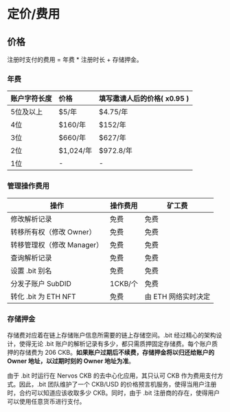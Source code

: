 # 定价/费用

## 价格

注册时支付的费用 = 年费 \* 注册时长 + 存储押金。

### 年费

| 账户字符长度 | 价格        | 填写邀请人后的价格\( x0.95 \) |
|:-------|:----------|:---------------------|
| 5位及以上  | \$5/年     | \$4.75/年             |
| 4位     | \$160/年   | \$152/年              |
| 3位     | \$660/年   | \$627/年              |
| 2位     | \$1,024/年 | \$972.8/年            |
| 1位     | -         | -                    |



### 管理操作费用

| 操作                | 操作费用   | 矿工费          |
|-------------------|--------|--------------|
| 修改解析记录            | 免费     | 免费           |
| 转移所有权（修改 Owner）   | 免费     | 免费           |
| 转移管理权（修改 Manager） | 免费     | 免费           |
| 查询解析记录            | 免费     | 免费           |
| 设置 .bit 别名        | 免费     | 免费           |
| 分发子账户 SubDID      | 1CKB/个 | 免费           |
| 转化 .bit 为 ETH NFT | 免费     | 由 ETH 网络实时决定 |



### 存储押金

存储费对应着在链上存储账户信息所需要的链上存储空间。.bit 经过精心的架构设计，使得无论 .bit 账户的解析记录有多少，都只需质押固定存储费。每个账户质押的存储费为 206 CKB。**如果账户过期后不续费，存储押金将以归还给账户的 Owner 地址，以过期时刻的 Owner 地址为准**。

由于 .bit 时运行在 Nervos CKB 的去中心化应用，其只认可 CKB 作为费用支付方式。因此，.bit 团队维护了一个 CKB/USD 的价格预言机服务，使得当用户注册时，合约可以知道应该收取多少 CKB。同时，由于 .bit 注册商的存在，使得用户可以使用任意货币进行支付。

